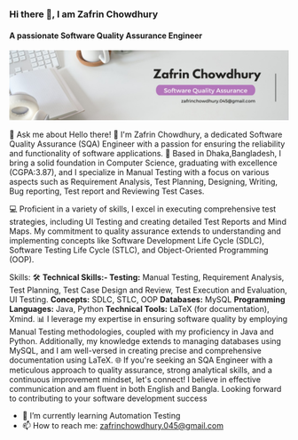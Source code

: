 ### Hi there 👋, I am  Zafrin Chowdhury
#### A passionate Software Quality Assurance Engineer 
![A passionate Software Quality Assurance Engineer ](https://github.com/Zafrin-Chowdhury-Joya/Zafrin-Chowdhury-Joya/blob/main/Banner.jpeg)

💬 Ask me about Hello there! 👋 I'm Zafrin Chowdhury, a dedicated Software Quality Assurance (SQA) Engineer with a passion for ensuring the reliability and functionality of software applications. 🚀 Based in Dhaka,Bangladesh, I bring a solid foundation in Computer Science, graduating with excellence (CGPA:3.87), and I specialize in Manual Testing with a focus on various aspects such as Requirement Analysis, Test Planning, Designing, Writing, Bug reporting, Test report and Reviewing Test Cases.

💻 Proficient in a variety of skills, I excel in executing comprehensive test strategies, including UI Testing and creating detailed Test Reports and Mind Maps. My commitment to quality assurance extends to understanding and implementing concepts like Software Development Life Cycle (SDLC), Software Testing Life Cycle (STLC), and Object-Oriented Programming (OOP).

Skills: 🛠️ **Technical Skills:- Testing:** Manual Testing, Requirement Analysis, Test Planning, Test Case Design and Review, Test Execution and Evaluation, UI Testing.  **Concepts:** SDLC, STLC, OOP **Databases:** MySQL **Programming Languages:** Java, Python **Technical Tools:** LaTeX (for documentation), Xmind. 📊 I leverage my expertise in ensuring software quality by employing Manual Testing methodologies, coupled with my proficiency in Java and Python. Additionally, my knowledge extends to managing databases using MySQL, and I am well-versed in creating precise and comprehensive documentation using LaTeX.  🌐 If you're seeking an SQA Engineer with a meticulous approach to quality assurance, strong analytical skills, and a continuous improvement mindset, let's connect! I believe in effective communication and am fluent in both English and Bangla. Looking forward to contributing to your software development success 

- 🌱 I’m currently learning Automation Testing  
- 📫 How to reach me: zafrinchowdhury.045@gmail.com 




